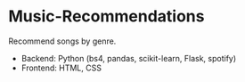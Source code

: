 # Music-Recommendations
Recommend songs by genre.
- Backend: Python (bs4, pandas, scikit-learn, Flask, spotify)
- Frontend: HTML, CSS
